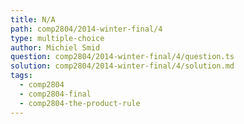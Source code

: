 ```yaml
---
title: N/A
path: comp2804/2014-winter-final/4
type: multiple-choice
author: Michiel Smid
question: comp2804/2014-winter-final/4/question.ts
solution: comp2804/2014-winter-final/4/solution.md
tags:
  - comp2804
  - comp2804-final
  - comp2804-the-product-rule
---
```

